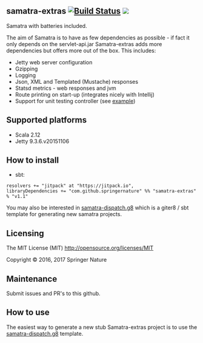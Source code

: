 samatra-extras [![Build Status](https://travis-ci.org/springernature/samatra-extras.svg?branch=master)](https://travis-ci.org/springernature/samatra-extras) [![](https://jitpack.io/v/springernature/samatra-extras.svg)](https://jitpack.io/#springernature/samatra-extras)
------------

Samatra with batteries included. 

The aim of Samatra is to have as few dependencies as possible - if fact it only depends on the servlet-api.jar 
Samatra-extras adds more dependencies but offers more out of the box. This includes:

- Jetty web server configuration
- Gzipping
- Logging 
- Json, XML and Templated (Mustache) responses
- Statsd metrics - web responses and jvm
- Route printing on start-up (integrates nicely with Intellij) 
- Support for unit testing controller (see [example](/blob/master/src/test/scala/com/springer/samatra/extras/testing/ExampleTest.scala))

## Supported platforms
- Scala 2.12
- Jetty 9.3.6.v20151106

## How to install
- sbt: 
```
resolvers += "jitpack" at "https://jitpack.io",
libraryDependencies += "com.github.springernature" %% "samatra-extras" % "v1.1"	
```

You may also be interested in [samatra-dispatch.g8](https://github.com/springernature/samatra-dispatch.g8) which is a giter8 / sbt template for generating new samatra projects.
 
## Licensing
The MIT License (MIT)  http://opensource.org/licenses/MIT

Copyright © 2016, 2017 Springer Nature

## Maintenance
Submit issues and PR's to this github.

## How to use
The easiest way to generate a new stub Samatra-extras project is to use the [samatra-dispatch.g8](https://github.com/springernature/samatra-dispatch.g8) template.
